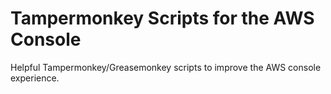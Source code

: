# Tampermonkey Scripts for the AWS Console

Helpful Tampermonkey/Greasemonkey scripts to improve the AWS console experience.
